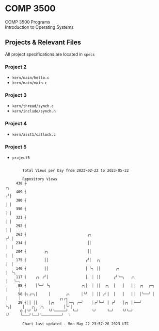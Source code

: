 # COMP 3500
COMP 3500 Programs  
Introduction to Operating Systems  
## Projects & Relevant Files
All project specifications are located in `specs`
### Project 2
- `kern/main/hello.c`
- `kern/main/main.c`
### Project 3
- `kern/thread/synch.c`
- `kern/include/synch.h`
### Project 4
- `kern/asst1/catlock.c`
### Project 5
- `project5`

```

        Total Views per Day from 2023-02-22 to 2023-05-22

        Repository Views
     438 ┼                                                              ╭╮
     409 ┤                                                             ╭╯│
     380 ┤                                                             │ │
     350 ┤                                                             │ │
     321 ┤                                                             │ │
     292 ┤                                                             │ │
     263 ┤                            ╭╮                              ╭╯ │
     234 ┤                            ││                              │  │
     204 ┤        ╭╮                  ││                              │  │
     175 ┤        ││                 ╭╯│  ╭╮                          │  │
     146 ┤        ││                 │ ╰╮ ││       ╭╮                 │  ╰╮
     117 ┤    ╭╮ ╭╯│                 │  │ ││      ╭╯╰─╮   ╭╮          │   ╰─╮
      88 ┤    │╰─╯ ╰╮              ╭╮│  │ ││  ╭╮  │   │   ││  ╭╮  ╭─╮ │     │
      58 ┼╮╭─╮│     │       ╭╮     │╰╯  │ ││ ╭╯│  │   │   ││  │╰──╯ │ │     │                  ╭╮╭╮
      29 ┤││ ││     │╭╮     │╰─╮ ╭─╯    │╭╯╰─╯ │ ╭╯   │╭╮ │╰──╯     ╰╮│     │   ╭╮  ╭╮         │╰╯│
       0 ┤╰╯ ╰╯     ╰╯╰─────╯  ╰─╯      ╰╯     ╰─╯    ╰╯╰─╯          ╰╯     ╰───╯╰──╯╰─────────╯  ╰

        Chart last updated - Mon May 22 23:57:20 2023 UTC
        
```
